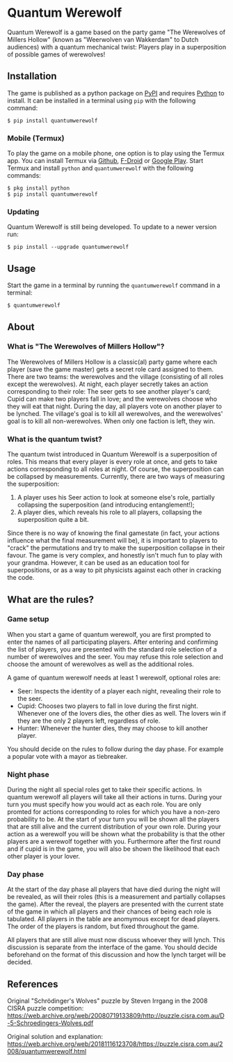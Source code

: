 # Quantum Werewolf

Quantum Werewolf is a game based on the party game "The Werewolves of Millers Hollow" (known as "Weerwolven van Wakkerdam" to Dutch audiences) with a quantum mechanical twist: Players play in a superposition of possible games of werewolves!

## Installation

The game is published as a python package on [PyPI](https://pypi.org/project/quantumwerewolf/) and requires [Python](https://wiki.python.org/moin/BeginnersGuide/Download) to install.
It can be installed in a terminal using `pip` with the following command:

```console
$ pip install quantumwerewolf
```

### Mobile (Termux)

To play the game on a mobile phone, one option is to play using the Termux app.
You can install Termux via [Github](https://github.com/termux/termux-app/releases), [F-Droid](https://f-droid.org/en/packages/com.termux/) or [Google Play](https://play.google.com/store/apps/details?id=com.termux).
Start Termux and install `python` and `quantumwerewolf` with the following commands:

```console
$ pkg install python
$ pip install quantumwerewolf
```

### Updating

Quantum Werewolf is still being developed.
To update to a newer version run:

```console
$ pip install --upgrade quantumwerewolf
```

## Usage

Start the game in a terminal by running the `quantumwerewolf` command in a terminal:

```console
$ quantumwerewolf
```

## About

### What is "The Werewolves of Millers Hollow"?

The Werewolves of Millers Hollow is a classic(al) party game where each player (save the game master) gets a secret role card assigned to them.
There are two teams: the werewolves and the village (consisting of all roles except the werewolves).
At night, each player secretly takes an action corresponding to their role: The seer gets to see another player's card; Cupid can make two players fall in love; and the werewolves choose who they will eat that night.
During the day, all players vote on another player to be lynched.
The village's goal is to kill all werewolves, and the werewolves' goal is to kill all non-werewolves.
When only one faction is left, they win.

### What is the quantum twist?

The quantum twist introduced in Quantum Werewolf is a superposition of roles.
This means that every player is every role at once, and gets to take actions corresponding to all roles at night.
Of course, the superposition can be collapsed by measurements.
Currently, there are two ways of measuring the superposition:

1. A player uses his Seer action to look at someone else's role, partially collapsing the superposition (and introducing entanglement!);
2. A player dies, which reveals his role to all players, collapsing the superposition quite a bit.

Since there is no way of knowing the final gamestate (in fact, your actions influence what the final measurement will be), it is important to players to "crack" the permutations and try to make the superposition collapse in their favour.
The game is very complex, and honestly isn't much fun to play with your grandma.
However, it can be used as an education tool for superpositions, or as a way to pit physicists against each other in cracking the code.

## What are the rules?

### Game setup

When you start a game of quantum werewolf, you are first prompted to enter the names of all participating players.
After entering and confirming the list of players, you are presented with the standard role selection of a number of werewolves and the seer.
You may refuse this role selection and choose the amount of werewolves as well as the additional roles.

A game of quantum werewolf needs at least 1 werewolf, optional roles are:

 * Seer: Inspects the identity of a player each night, revealing their role to the seer.
 * Cupid: Chooses two players to fall in love during the first night. Whenever one of the lovers dies, the other dies as well. The lovers win if they are the only 2 players left, regardless of role.
 * Hunter: Whenever the hunter dies, they may choose to kill another player.

You should decide on the rules to follow during the day phase.
For example a popular vote with a mayor as tiebreaker.

### Night phase

During the night all special roles get to take their specific actions.
In quantum werewolf all players will take all their actions in turns.
During your turn you must specify how you would act as each role.
You are only promted for actions corresponding to roles for which you have a non-zero probability to be.
At the start of your turn you will be shown all the players that are still alive and the current distribution of your own role.
During your action as a werewolf you will be shown what the probability is that the other players are a werewolf together with you.
Furthermore after the first round and if cupid is in the game, you will also be shown the likelihood that each other player is your lover.

### Day phase

At the start of the day phase all players that have died during the night will be revealed, as will their roles (this is a measurement and partially collapses the game).
After the reveal, the players are presented with the current state of the game in which all players and their chances of being each role is tabulated.
All players in the table are anomymous except for dead players.
The order of the players is random, but fixed throughout the game.

All players that are still alive must now discuss whoever they will lynch.
This discussion is separate from the interface of the game.
You should decide beforehand on the format of this discussion and how the lynch target will be decided.

## References

Original "Schrödinger's Wolves" puzzle by Steven Irrgang in the 2008 CISRA puzzle competition:
https://web.archive.org/web/20080719133809/http://puzzle.cisra.com.au/D-5-Schroedingers-Wolves.pdf

Original solution and explanation:
https://web.archive.org/web/20181116123708/https://puzzle.cisra.com.au/2008/quantumwerewolf.html
